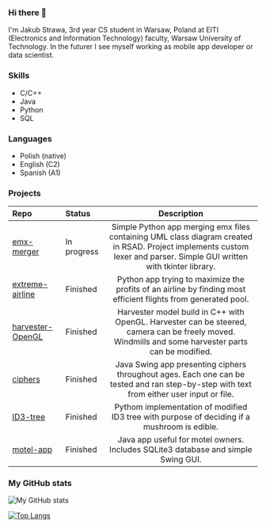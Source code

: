 ### Hi there 👋

I'm Jakub Strawa, 3rd year CS student in Warsaw, Poland at EITI (Electronics and Information Technology) faculty, Warsaw University of Technology.
In the futurer I see myself working as mobile app developer or data scientist.

### Skills
- C/C++
- Java
- Python
- SQL

### Languages
- Polish (native)
- English (C2)
- Spanish (A1)

###  Projects
|Repo|Status|Description|
|:---|:---|:---:|
|[emx-merger](https://github.com/JakubStrawa/emx-merging-tool)| In progress| Simple Python app merging emx files containing UML class diagram created in RSAD. Project implements custom lexer and parser. Simple GUI written with tkinter library.|
|[extreme-airline](https://github.com/JakubStrawa/ekstremalnie-tania-linia-lotnicza)| Finished| Python app trying to maximize the profits of an airline by finding most efficient flights from generated pool.|
|[harvester-OpenGL](https://github.com/JakubStrawa/GKOM-Harvester)| Finished| Harvester model build in C++ with OpenGL. Harvester can be steered, camera can be freely moved. Windmills and some harvester parts can be modified.|
|[ciphers](https://github.com/JakubStrawa/ciphers-java)| Finished| Java Swing app presenting ciphers throughout ages. Each one can be tested and ran step-by-step with text from either user input or file.|
|[ID3-tree](https://github.com/JakubStrawa/PSZT-project-2)| Finished| Pythom implementation of modified ID3 tree with purpose of deciding if a mushroom is edible.|
|[motel-app](https://github.com/JakubStrawa/BD2_20Z_Rekrutacja)| Finished| Java app useful for motel owners. Includes SQLite3 database and simple Swing GUI.

### My GitHub stats
![My GitHub stats](https://github-readme-stats.vercel.app/api?username=JakubStrawa&show_icons=true)


[![Top Langs](https://github-readme-stats.vercel.app/api/top-langs/?username=JakubStrawa&layout=compact&exclude_repo=snake-game,JakubStrawa)](https://github.com/anuraghazra/github-readme-stats)
